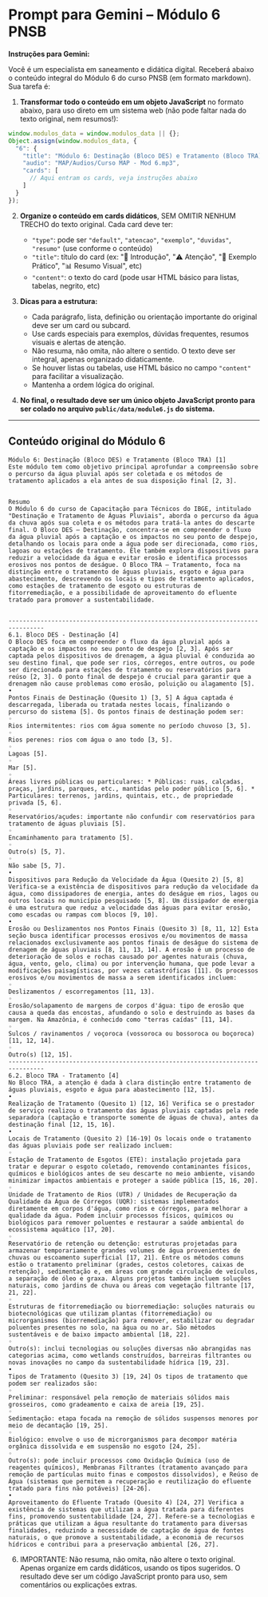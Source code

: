 # Prompt para Gemini – Módulo 6 PNSB

**Instruções para Gemini:**

Você é um especialista em saneamento e didática digital. Receberá abaixo o conteúdo integral do Módulo 6 do curso PNSB (em formato markdown). Sua tarefa é:

1. **Transformar todo o conteúdo em um objeto JavaScript** no formato abaixo, para uso direto em um sistema web (não pode faltar nada do texto original, nem resumos!):

```js
window.modulos_data = window.modulos_data || {};
Object.assign(window.modulos_data, {
  "6": {
    "title": "Módulo 6: Destinação (Bloco DES) e Tratamento (Bloco TRA)",
    "audio": "MAP/Audios/Curso MAP - Mod 6.mp3",
    "cards": [
      // Aqui entram os cards, veja instruções abaixo
    ]
  }
});
```

2. **Organize o conteúdo em cards didáticos**, SEM OMITIR NENHUM TRECHO do texto original. Cada card deve ter:
   - `"type"`: pode ser `"default"`, `"atencao"`, `"exemplo"`, `"duvidas"`, `"resumo"` (use conforme o conteúdo)
   - `"title"`: título do card (ex: "📖 Introdução", "⚠️ Atenção", "📝 Exemplo Prático", "📊 Resumo Visual", etc)
   - `"content"`: o texto do card (pode usar HTML básico para listas, tabelas, negrito, etc)

3. **Dicas para a estrutura:**
   - Cada parágrafo, lista, definição ou orientação importante do original deve ser um card ou subcard.
   - Use cards especiais para exemplos, dúvidas frequentes, resumos visuais e alertas de atenção.
   - Não resuma, não omita, não altere o sentido. O texto deve ser integral, apenas organizado didaticamente.
   - Se houver listas ou tabelas, use HTML básico no campo `"content"` para facilitar a visualização.
   - Mantenha a ordem lógica do original.

4. **No final, o resultado deve ser um único objeto JavaScript pronto para ser colado no arquivo `public/data/module6.js` do sistema.**

---

## Conteúdo original do Módulo 6

```
Módulo 6: Destinação (Bloco DES) e Tratamento (Bloco TRA) [1]
Este módulo tem como objetivo principal aprofundar a compreensão sobre o percurso da água pluvial após ser coletada e os métodos de tratamento aplicados a ela antes de sua disposição final [2, 3].


Resumo
O Módulo 6 do curso de Capacitação para Técnicos do IBGE, intitulado "Destinação e Tratamento de Águas Pluviais", aborda o percurso da água da chuva após sua coleta e os métodos para tratá-la antes do descarte final. O Bloco DES – Destinação, concentra-se em compreender o fluxo da água pluvial após a captação e os impactos no seu ponto de despejo, detalhando os locais para onde a água pode ser direcionada, como rios, lagoas ou estações de tratamento. Ele também explora dispositivos para reduzir a velocidade da água e evitar erosão e identifica processos erosivos nos pontos de deságue. O Bloco TRA – Tratamento, foca na distinção entre o tratamento de águas pluviais, esgoto e água para abastecimento, descrevendo os locais e tipos de tratamento aplicados, como estações de tratamento de esgoto ou estruturas de fitorremediação, e a possibilidade de aproveitamento do efluente tratado para promover a sustentabilidade.


--------------------------------------------------------------------------------
6.1. Bloco DES - Destinação [4]
O Bloco DES foca em compreender o fluxo da água pluvial após a captação e os impactos no seu ponto de despejo [2, 3]. Após ser captada pelos dispositivos de drenagem, a água pluvial é conduzida ao seu destino final, que pode ser rios, córregos, entre outros, ou pode ser direcionada para estações de tratamento ou reservatórios para reúso [2, 3]. O ponto final de despejo é crucial para garantir que a drenagem não cause problemas como erosão, poluição ou alagamento [5].
•
Pontos Finais de Destinação (Quesito 1) [3, 5] A água captada é descarregada, liberada ou tratada nestes locais, finalizando o percurso do sistema [5]. Os pontos finais de destinação podem ser:
◦
Rios intermitentes: rios com água somente no período chuvoso [3, 5].
◦
Rios perenes: rios com água o ano todo [3, 5].
◦
Lagoas [5].
◦
Mar [5].
◦
Áreas livres públicas ou particulares: * Públicas: ruas, calçadas, praças, jardins, parques, etc., mantidas pelo poder público [5, 6]. * Particulares: terrenos, jardins, quintais, etc., de propriedade privada [5, 6].
◦
Reservatórios/açudes: importante não confundir com reservatórios para tratamento de águas pluviais [5].
◦
Encaminhamento para tratamento [5].
◦
Outro(s) [5, 7].
◦
Não sabe [5, 7].
•
Dispositivos para Redução da Velocidade da Água (Quesito 2) [5, 8] Verifica-se a existência de dispositivos para redução da velocidade da água, como dissipadores de energia, antes do deságue em rios, lagos ou outros locais no município pesquisado [5, 8]. Um dissipador de energia é uma estrutura que reduz a velocidade das águas para evitar erosão, como escadas ou rampas com blocos [9, 10].
•
Erosão ou Deslizamentos nos Pontos Finais (Quesito 3) [8, 11, 12] Esta seção busca identificar processos erosivos e/ou movimentos de massa relacionados exclusivamente aos pontos finais de deságue do sistema de drenagem de águas pluviais [8, 11, 13, 14]. A erosão é um processo de deterioração de solos e rochas causado por agentes naturais (chuva, água, vento, gelo, clima) ou por intervenção humana, que pode levar a modificações paisagísticas, por vezes catastróficas [11]. Os processos erosivos e/ou movimentos de massa a serem identificados incluem:
◦
Deslizamentos / escorregamentos [11, 13].
◦
Erosão/solapamento de margens de corpos d'água: tipo de erosão que causa a queda das encostas, afundando o solo e destruindo as bases da margem. Na Amazônia, é conhecido como "terras caídas" [11, 14].
◦
Sulcos / ravinamentos / voçoroca (vossoroca ou bossoroca ou boçoroca) [11, 12, 14].
◦
Outro(s) [12, 15].
--------------------------------------------------------------------------------
6.2. Bloco TRA - Tratamento [4]
No Bloco TRA, a atenção é dada à clara distinção entre tratamento de águas pluviais, esgoto e água para abastecimento [12, 15].
•
Realização de Tratamento (Quesito 1) [12, 16] Verifica se o prestador de serviço realizou o tratamento das águas pluviais captadas pela rede separadora (captação e transporte somente de águas de chuva), antes da destinação final [12, 15, 16].
•
Locais de Tratamento (Quesito 2) [16-19] Os locais onde o tratamento das águas pluviais pode ser realizado incluem:
◦
Estação de Tratamento de Esgotos (ETE): instalação projetada para tratar e depurar o esgoto coletado, removendo contaminantes físicos, químicos e biológicos antes de seu descarte no meio ambiente, visando minimizar impactos ambientais e proteger a saúde pública [15, 16, 20].
◦
Unidade de Tratamento de Rios (UTR) / Unidades de Recuperação da Qualidade da Água de Córregos (UQR): sistemas implementados diretamente em corpos d'água, como rios e córregos, para melhorar a qualidade da água. Podem incluir processos físicos, químicos ou biológicos para remover poluentes e restaurar a saúde ambiental do ecossistema aquático [17, 20].
◦
Reservatório de retenção ou detenção: estruturas projetadas para armazenar temporariamente grandes volumes de água provenientes de chuvas ou escoamento superficial [17, 21]. Entre os métodos comuns estão o tratamento preliminar (grades, cestos coletores, caixas de retenção), sedimentação e, em áreas com grande circulação de veículos, a separação de óleo e graxa. Alguns projetos também incluem soluções naturais, como jardins de chuva ou áreas com vegetação filtrante [17, 21, 22].
◦
Estruturas de fitorremediação ou biorremediação: soluções naturais ou biotecnológicas que utilizam plantas (fitorremediação) ou microrganismos (biorremediação) para remover, estabilizar ou degradar poluentes presentes no solo, na água ou no ar. São métodos sustentáveis e de baixo impacto ambiental [18, 22].
◦
Outro(s): inclui tecnologias ou soluções diversas não abrangidas nas categorias acima, como wetlands construídos, barreiras filtrantes ou novas inovações no campo da sustentabilidade hídrica [19, 23].
•
Tipos de Tratamento (Quesito 3) [19, 24] Os tipos de tratamento que podem ser realizados são:
◦
Preliminar: responsável pela remoção de materiais sólidos mais grosseiros, como gradeamento e caixa de areia [19, 25].
◦
Sedimentação: etapa focada na remoção de sólidos suspensos menores por meio de decantação [19, 25].
◦
Biológico: envolve o uso de microrganismos para decompor matéria orgânica dissolvida e em suspensão no esgoto [24, 25].
◦
Outro(s): pode incluir processos como Oxidação Química (uso de reagentes químicos), Membranas Filtrantes (tratamento avançado para remoção de partículas muito finas e compostos dissolvidos), e Reúso de Água (sistemas que permitem a recuperação e reutilização do efluente tratado para fins não potáveis) [24-26].
•
Aproveitamento do Efluente Tratado (Quesito 4) [24, 27] Verifica a existência de sistemas que utilizam a água tratada para diferentes fins, promovendo sustentabilidade [24, 27]. Refere-se a tecnologias e práticas que utilizam a água resultante do tratamento para diversas finalidades, reduzindo a necessidade de captação de água de fontes naturais, o que promove a sustentabilidade, a economia de recursos hídricos e contribui para a preservação ambiental [26, 27].

```

6. IMPORTANTE:
Não resuma, não omita, não altere o texto original.
Apenas organize em cards didáticos, usando os tipos sugeridos.
O resultado deve ser um código JavaScript pronto para uso, sem comentários ou explicações extras. 
